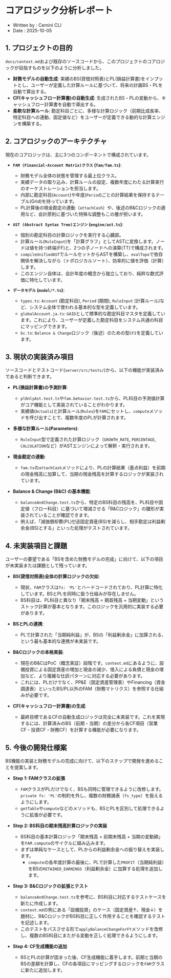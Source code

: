 # コアロジック分析レポート

- Written by : Cemini CLI
- Date : 2025-10-05

## 1. プロジェクトの目的

`docs/context.md`および既存のソースコードから、このプロジェクトのコアロジックが目指すものを以下のように分析しました。

- **財務モデルの自動生成**: 実績のBS(貸借対照表)とPL(損益計算書)をインプットとし、ユーザーが定義した計算ルールに基づいて、将来の計画BS・PLを自動で算出する。
- **CF(キャッシュフロー計算書)の自動生成**: 生成されたBS・PLの変動から、キャッシュフロー計算書を自動で導出する。
- **柔軟な計算ルール**: 勘定科目ごとに、多様な計算ロジック（前期比成長率、特定科目への連動、固定値など）をユーザーが定義できる動的な計算エンジンを構築する。

## 2. コアロジックのアーキテクチャ

現在のコアロジックは、主に3つのコンポーネントで構成されています。

- **`FAM (Financial-Account Matrix)クラス` (`fam/fam.ts`)**:
  - 財務モデル全体の状態を管理する最上位クラス。
  - 実績データの取り込み、計算ルールの設定、複数年度にわたる計算実行のオーケストレーションを担当します。
  - 内部に勘定科目(`Account`)や年度(`Period`)ごとの計算結果を保持するテーブル(Grid)を持っています。
  - PL計算後の現金勘定の連動（`attachCash`）や、後述のB&Cロジックの適用など、会計原則に基づいた特殊な調整もこの層が担います。

- **`AST (Abstract Syntax Tree)エンジン` (`engine/ast.ts`)**:
  - 個別の勘定科目の計算ロジックを実行する心臓部。
  - 計算ルール(`RuleInput`)を「計算グラフ」としてASTに変換します。ノードは値を持つ終端(FF)と、2つの子ノードへの演算(TT)で構成されます。
  - `compileUnifiedAST`でルールセットからASTを構築し、`evalTopo`で依存関係を解決しながら（トポロジカルソート）、効率的に値を評価（計算）します。
  - このエンジン自体は、会計年度の概念から独立しており、純粋な数式評価に特化しています。

- **`データモデル` (`model/*.ts`)**:
  - `types.ts`: `Account` (勘定科目), `Period` (期間), `RuleInput` (計算ルール)など、システム全体で使われる基本的な型を定義しています。
  - `globalAccount.ja.ts`: `GAID`として標準的な勘定科目マスタを定義しています。これにより、ユーザーが定義した勘定科目をシステム共通の科目にマッピングできます。
  - `bc.ts`: `Balance & Change`ロジック（後述）のための型`CFI`を定義しています。

## 3. 現状の実装済み項目

ソースコードとテストコード(`server/src/tests/`)から、以下の機能が実装済みであると判断できます。

- **PL(損益計算書)の予測計算**:
  - `plOnlyAst.test.ts`や`fam.behavior.test.ts`から、PL科目の予測値計算がコア機能として実装されていることがわかります。
  - 実績値(`Actuals`)と計算ルール(`Rules`)を`FAM`にセットし、`compute`メソッドを呼び出すことで、複数年度のPLが計算されます。

- **多様な計算ルール(Parameters)**:
  - `RuleInput`型で定義された計算ロジック（`GROWTH_RATE`, `PERCENTAGE`, `CALCULATION`など）がASTエンジンによって解釈・実行されます。

- **現金勘定の連動**:
  - `fam.ts`の`attachCash`メソッドにより、PLの計算結果（基点利益）を前期の現金残高に加算して、当期の現金残高を計算するロジックが実装されています。

- **Balance & Change (B&C) の基本機能**:
  - `balanceAndChange.test.ts`から、特定のBS科目の残高を、PL科目や固定値（フロー科目）に基づいて増減させる「B&Cロジック」の雛形が実装されていることが確認できます。
  - 例えば、「減価償却費(PL)만큼固定資産(BS)を減らし、相手勘定は利益剰余金(BS)とする」といった処理がテストされています。

## 4. 未実装項目と課題

ユーザーの要望である「BSを含めた財務モデルの完成」に向けて、以下の項目が未実装または課題として残っています。

- **BS(貸借対照表)全体の計算ロジックの欠如**:
  - 現状、`FAM`クラスは`fs: 'PL'`とハードコードされており、PL計算に特化しています。BSとPLを同時に扱う仕組みが存在しません。
  - BS科目は、PL科目と異なり「期末残高 = 期首残高 + 当期変動」というストック計算が基本となります。このロジックを汎用的に実装する必要があります。

- **BSとPLの連携**:
  - PLで計算された「当期純利益」が、BSの「利益剰余金」に加算される、という最も基本的な連携が未実装です。

- **B&Cロジックの本格実装**:
  - 現在のB&CはPoC（概念実証）段階です。`context.md`にあるように、設備投資による固定資産の増加と現金の減少、借入による負債と現金の増加など、より複雑な仕訳パターンに対応する必要があります。
  - これには、PLだけでなく、PP&E（固定資産管理表）やFinancing（資金調達表）といったBS/PL以外のFAM（財務マトリクス）を参照する仕組みが必要です。

- **CF(キャッシュフロー計算書)の生成**:
  - 最終目標であるCFの自動生成ロジックは完全に未実装です。これを実現するには、計算済みのBS（前期・当期）の差分から各CF項目（営業CF・投資CF・財務CF）を計算する機能が必要になります。

## 5. 今後の開発仕様案

BS機能の実装と財務モデルの完成に向けて、以下のステップで開発を進めることを提案します。

- **Step 1: FAMクラスの拡張**
  - `FAM`クラスがPLだけでなく、BSも同時に管理できるように改修します。`private fs: 'PL'`の制約を外し、複数の財務諸表（`fs_type`）を扱えるようにします。
  - `getTable`や`compute`などのメソッドも、BSとPLを区別して処理できるように拡張が必要です。

- **Step 2: BS科目の期末残高計算ロジックの実装**
  - BS科目の基本計算ロジック「期末残高 = 前期末残高 + 当期の変動額」を`FAM.compute`のサイクルに組み込みます。
  - まずは単純なケースとして、PLからの利益剰余金への振り替えを実装します。
    - `compute`の各年度計算の最後に、PLで計算した`PROFIT`（当期純利益）をBSの`RETAINED_EARNINGS`（利益剰余金）に加算する処理を追加します。

- **Step 3: B&Cロジックの拡張とテスト**
  - `balanceAndChange.test.ts`を参考に、BS科目に対応するテストケースを新たに作成します。
  - `context.md`の例にある「設備投資」のケース（固定資産↑、現金↓）を題材に、B&CロジックがBS科目に正しく作用することを確認するテストを記述します。
  - このテストをパスさせる形で`applyBalanceChangeForFY`メソッドを改修し、複数のBS科目にまたがる変動を正しく処理できるようにします。

- **Step 4: CF生成機能の追加**
  - BSとPLの計算が固まった後、CF生成機能に着手します。前期と当期のBSの差額を計算し、CFの各項目にマッピングするロジックを`FAM`クラスに新たに追加します。

